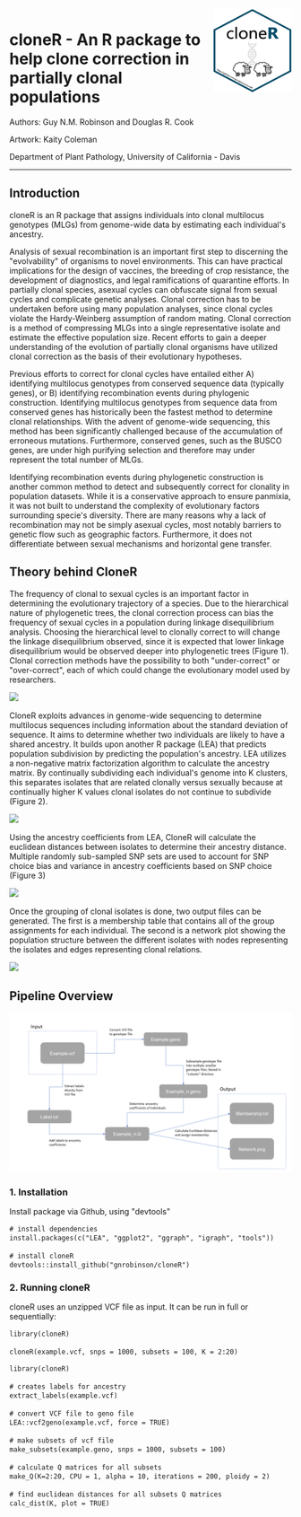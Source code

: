 <img align="right" width="140" height="150" src="https://github.com/gnrobinson/cloneR/blob/main/cloneR.png">

# cloneR - An R package to help clone correction in partially clonal populations
Authors: Guy N.M. Robinson and Douglas R. Cook

Artwork: Kaity Coleman

Department of Plant Pathology, University of California - Davis

---

## Introduction

cloneR is an R package that assigns individuals into clonal multilocus genotypes (MLGs) from genome-wide data by estimating each individual's ancestry.

Analysis of sexual recombination is an important first step to discerning the "evolvability" of organisms to novel environments. This can have practical implications for the design of vaccines, the breeding of crop resistance, the development of diagnostics, and legal ramifications of quarantine efforts. In partially clonal species, asexual cycles can obfuscate signal from sexual cycles and complicate genetic analyses. Clonal correction has to be undertaken before using many population analyses, since clonal cycles violate the Hardy-Weinberg assumption of random mating. Clonal correction is a method of compressing MLGs into a single representative isolate and estimate the effective population size. Recent efforts to gain a deeper understanding of the evolution of partially clonal organisms have utilized clonal correction as the basis of their evolutionary hypotheses.

Previous efforts to correct for clonal cycles have entailed either A) identifying multilocus genotypes from conserved sequence data (typically genes), or B) identifying recombination events during phylogenic construction. Identifying multilocus genotypes from sequence data from conserved genes has historically been the fastest method to determine clonal relationships. With the advent of genome-wide sequencing, this method has been significantly challenged because of the accumulation of erroneous mutations. Furthermore, conserved genes, such as the BUSCO genes, are under high purifying selection and therefore may under represent the total number of MLGs.

Identifying recombination events during phylogenetic construction is another common method to detect and subsequently correct for clonality in population datasets. While it is a conservative approach to ensure panmixia, it was not built to understand the complexity of evolutionary factors surrounding specie's diversity. There are many reasons why a lack of recombination may not be simply asexual cycles, most notably barriers to genetic flow such as geographic factors. Furthermore, it does not differentiate between sexual mechanisms and horizontal gene transfer.

## Theory behind CloneR

The frequency of clonal to sexual cycles is an important factor in determining the evolutionary trajectory of a species. Due to the hierarchical nature of phylogenetic trees, the clonal correction process can bias the frequency of sexual cycles in a population during linkage disequilibrium analysis. Choosing the hierarchical level to clonally correct to will change the linkage disequilibrium observed, since it is expected that lower linkage disequilibrium would be observed deeper into phylogenetic trees (Figure 1). Clonal correction methods have the possibility to both "under-correct" or "over-correct", each of which could change the evolutionary model used by researchers.

![](/github/phylogenetic_figure.png)

CloneR exploits advances in genome-wide sequencing to determine multilocus sequences including information about the standard deviation of sequence. It aims to determine whether two individuals are likely to have a shared ancestry. It builds upon another R package (LEA) that predicts population subdivision by predicting the population's ancestry. LEA utilizes a non-negative matrix factorization algorithm to calculate the ancestry matrix. By continually subdividing each individual's genome into K clusters, this separates isolates that are related clonally versus sexually because at continually higher K values clonal isolates do not continue to subdivide (Figure 2). 

![](/github/subdivision_figure.png)

Using the ancestry coefficients from LEA, CloneR will calculate the euclidean distances between isolates to determine their ancestry distance. Multiple randomly sub-sampled SNP sets are used to account for SNP choice bias and variance in ancestry coefficients based on SNP choice (Figure 3)

![](/github/variance_figure.png)

Once the grouping of clonal isolates is done, two output files can be generated. The first is a membership table that contains all of the group assignments for each individual. The second is a network plot showing the population structure between the different isolates with nodes representing the isolates and edges representing clonal relations.

![](/github/output_figure.png)

## Pipeline Overview

![](/cloneR_pipeline.png)

### 1. Installation
Install package via Github, using "devtools"
```{r}
# install dependencies
install.packages(c("LEA", "ggplot2", "ggraph", "igraph", "tools"))

# install cloneR
devtools::install_github("gnrobinson/cloneR")
```

### 2. Running cloneR
cloneR uses an unzipped VCF file as input. It can be run in full or sequentially:
```{r}
library(cloneR)

cloneR(example.vcf, snps = 1000, subsets = 100, K = 2:20)
```

```{r}
library(cloneR)

# creates labels for ancestry
extract_labels(example.vcf)

# convert VCF file to geno file
LEA::vcf2geno(example.vcf, force = TRUE)

# make subsets of vcf file
make_subsets(example.geno, snps = 1000, subsets = 100)

# calculate Q matrices for all subsets
make_Q(K=2:20, CPU = 1, alpha = 10, iterations = 200, ploidy = 2)

# find euclidean distances for all subsets Q matrices
calc_dist(K, plot = TRUE)
```


